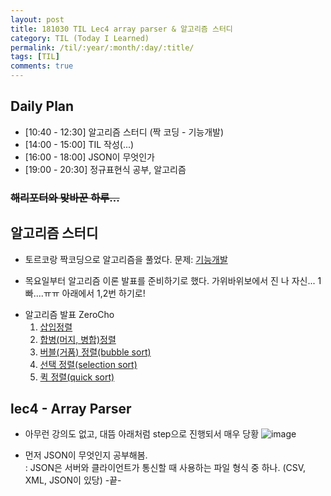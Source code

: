 ```yaml
---
layout: post
title: 181030 TIL Lec4 array parser & 알고리즘 스터디 
category: TIL (Today I Learned)
permalink: /til/:year/:month/:day/:title/
tags: [TIL]
comments: true
---
```


## Daily Plan
- [10:40 - 12:30] 알고리즘 스터디 (짝 코딩 - 기능개발)
- [14:00 - 15:00] TIL 작성(...) 
- [16:00 - 18:00] JSON이 무엇인가
- [19:00 - 20:30] 정규표현식 공부, 알고리즘 

### ~~해리포터와 맞바꾼 하루...~~

## 알고리즘 스터디
- 토르코랑 짝코딩으로 알고리즘을 풀었다. 문제: [기능개발](https://gist.github.com/developersoom/acad3b5e323e7acee910e128ed72ac65)

- 목요일부터 알고리즘 이론 발표를 준비하기로 했다. 가위바위보에서 진 나 자신... 1빠....ㅠㅠ 아래에서 1,2번 하기로! 
* 알고리즘 발표 ZeroCho
    1. [삽입정렬](https://www.zerocho.com/category/Algorithm/post/57e39fca76a7850015e6944a)
    1. [합병(머지, 병합)정렬](https://www.zerocho.com/category/Algorithm/post/57ee1fc107c0b40015045cb4)
    1. [버블(거품) 정렬(bubble sort)](https://www.zerocho.com/category/Algorithm/post/57f67519799d150015511c38)
    1. [선택 정렬(selection sort)](https://www.zerocho.com/category/Algorithm/post/57f728c85141fc5fe4f4ca89)
    1. [퀵 정렬(quick sort)](https://www.zerocho.com/category/Algorithm/post/57f72d415141fc5fe4f4ca8b)

## lec4 - Array Parser
- 아무런 강의도 없고, 대뜸 아래처럼 step으로 진행되서 매우 당황
![image](https://user-images.githubusercontent.com/40848630/47760285-d0ec1b00-dcf6-11e8-96bb-c56944049359.png)

- 먼저 JSON이 무엇인지 공부해봄. <br>
: JSON은 서버와 클라이언트가 통신할 때 사용하는 파일 형식 중 하나. (CSV, XML, JSON이 있당) -끝-

